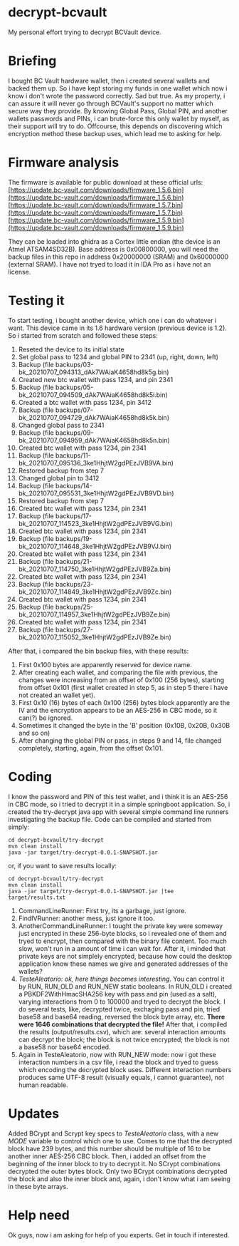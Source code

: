 # decrypt-bcvault
My personal effort trying to decrypt BCVault device.

# Briefing
I bought BC Vault hardware wallet, then i created several wallets and backed them up. So i have kept storing my funds in one wallet which now i know i don't wrote the password correctly. Sad but true.
As my property, i can assure it will never go through BCVault's support no matter which secure way they provide.
By knowing Global Pass, Global PIN, and another wallets passwords and PINs, i can brute-force this only wallet by myself, as their support will try to do.
Offcourse, this depends on discovering which encryption method these backup uses, which lead me to asking for help.

# Firmware analysis
The firmware is available for public download at these official urls:
[https://update.bc-vault.com/downloads/firmware_1.5.6.bin](https://update.bc-vault.com/downloads/firmware_1.5.6.bin)
[https://update.bc-vault.com/downloads/firmware_1.5.7.bin](https://update.bc-vault.com/downloads/firmware_1.5.7.bin)
[https://update.bc-vault.com/downloads/firmware_1.5.9.bin](https://update.bc-vault.com/downloads/firmware_1.5.9.bin)

They can be loaded into ghidra as a Cortex little endian (the device is an Atmel ATSAM4SD32B). 
Base address is 0x00800000, you will need the backup files in this repo in address 0x20000000 (SRAM) and 0x60000000 (external SRAM). I have not tryed to load it in IDA Pro as i have not an license.

# Testing it
To start testing, i bought another device, which one i can do whatever i want. This device came in its 1.6 hardware version (previous device is 1.2). So i started from scratch and followed these steps:

1. Reseted the device to its initial state
2. Set global pass to 1234 and global PIN to 2341 (up, right, down, left)
3. Backup (file backups/03-bk_20210707_094313_dAk7WAiaK4658hd8k5g.bin)
4. Created new btc wallet with pass 1234, and pin 2341
5. Backup (file backups/05-bk_20210707_094509_dAk7WAiaK4658hd8k5i.bin)
6. Created a btc wallet with pass 1234, pin 3412
7. Backup (file backups/07-bk_20210707_094729_dAk7WAiaK4658hd8k5k.bin)
8. Changed global pass to 2341
9. Backup (file backups/09-bk_20210707_094959_dAk7WAiaK4658hd8k5n.bin)
10. Created btc wallet with pass 1234, pin 2341
11. Backup (file backups/11-bk_20210707_095136_3ke1HhjtW2gdPEzJVB9VA.bin)
12. Restored backup from step 7
13. Changed global pin to 3412
14. Backup (file backups/14-bk_20210707_095531_3ke1HhjtW2gdPEzJVB9VD.bin)
15. Restored backup from step 7
16. Created btc wallet with pass 1234, pin 2341
17. Backup (file backups/17-bk_20210707_114523_3ke1HhjtW2gdPEzJVB9VG.bin)
18. Created btc wallet with pass 1234, pin 2341
19. Backup (file backups/19-bk_20210707_114648_3ke1HhjtW2gdPEzJVB9VJ.bin)
20. Created btc wallet with pass 1234, pin 2341
21. Backup (file backups/21-bk_20210707_114750_3ke1HhjtW2gdPEzJVB9Za.bin)
22. Created btc wallet with pass 1234, pin 2341
23. Backup (file backups/23-bk_20210707_114849_3ke1HhjtW2gdPEzJVB9Zc.bin)
24. Created btc wallet with pass 1234, pin 2341
25. Backup (file backups/25-bk_20210707_114957_3ke1HhjtW2gdPEzJVB9Ze.bin)
26. Created btc wallet with pass 1234, pin 2341
27. Backup (file backups/27-bk_20210707_115052_3ke1HhjtW2gdPEzJVB9Ze.bin)

After that, i compared the bin backup files, with these results:
1. First 0x100 bytes are apparently reserved for device name.
2. After creating each wallet, and comparing the file with previous, the changes were increasing from an offset of 0x100 (256 bytes), starting from offset 0x101 (first wallet created in step 5, as in step 5 there i have not created an wallet yet).
2. First 0x10 (16) bytes of each 0x100 (256) bytes block apparently are the IV and the encryption appears to be an AES-256 in CBC mode, so it can(?) be ignored.
3. Sometimes it changed the byte in the 'B' position (0x10B, 0x20B, 0x30B and so on)
4. After changing the global PIN or pass, in steps 9 and 14, file changed completely, starting, again, from the offset 0x101.

# Coding
I know the password and PIN of this test wallet, and i think it is an AES-256 in CBC mode, so i tried to decrypt it in a simple springboot application. 
So, i created the try-decrypt java app with several simple command line runners investigating the backup file.
Code can be compiled and started from simply:
```console
cd decrypt-bcvault/try-decrypt
mvn clean install
java -jar target/try-decrypt-0.0.1-SNAPSHOT.jar
```

or, if you want to save results locally:
```console
cd decrypt-bcvault/try-decrypt
mvn clean install
java -jar target/try-decrypt-0.0.1-SNAPSHOT.jar |tee target/results.txt
```

1. CommandLineRunner: First try, its a garbage, just ignore.
2. FindIVRunner: another mess, just ignore it too.
3. AnotherCommandLineRunner: I tought the private key were someway just encrypted in these 256-byte blocks, so i revealed one of them and tryed to encrypt, then compared with the binary file content. Too much slow, won't run in a amount of time i can wait for. After it, i minded that private keys are not simplely encrypted, because how could the desktop application know these names we give and generated addresses of the wallets?
4. *TesteAleatorio: ok, here things becomes interesting*. You can control it by RUN, RUN_OLD and RUN_NEW static booleans. In RUN_OLD i created a PBKDF2WithHmacSHA256 key with pass and pin (used as a salt), varying interactions from 0 to 100000 and tryed to decrypt the block. I do several tests, like, decrypted twice, exchaging pass and pin, tried base58 and base64 reading, reversed the block byte array, etc. **There were 1646 combinations that decrypted the file!** After that, i compiled the results (output/results.csv), which are: several interaction amounts can decrypt the block; the block is not twice encrypted; the block is not a base58 nor base64 encoded.
5. Again in TesteAleatorio, now with RUN_NEW mode: now i got these interaction numbers in a csv file, i read the block and tryed to guess which encoding the decrypted block uses. Different interaction numbers produces same UTF-8 result (visually equals, i cannot guarantee), not human readable.

# Updates
Added BCrypt and Scrypt key specs to *TesteAleatorio* class, with a new *MODE* variable to control which one to use. 
Comes to me that the decrypted block have 239 bytes, and this number should be multiple of 16 to be another inner AES-256 CBC block. 
Then, i added an offset from the beginning of the inner block to try to decrypt it.
No SCrypt combinations decrypted the outer bytes block.
Only two BCrypt combinations decrypted the block and also the inner block and, again, i don't know what i am seeing in these byte arrays.

# Help need
Ok guys, now i am asking for help of you experts. Get in touch if interested.


